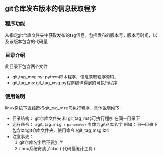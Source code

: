 ## git仓库发布版本的信息获取程序
### 程序功能
从指定git仓库文件夹中获取发布的tag信息，包括发布的版本号，版本号时间，以及该版本包含的代码量
### 目录介绍
此目录下包含两个文件
- git_tag_msg.py: python脚本程序，信息获取程序源码。
- git_tag_ms: git_tag_msg.py程序编译得到的可执行程序
### 使用说明
linux系统下直接运行git_tag_msg可执行程序，具体说明如下：
- 目录结构： git仓库文件夹 和 git_tag_msg可执行程序 在同一目录下
- 运行命令： ./git_tag_msg + `parameter`  参数为git仓库名字 
    例如：同一目录下包含lz4git仓库文件夹，使用命令./git_tag_msg lz4
- 注意事先：
    1. git仓库名字后不要加 ‘/’ 
    2. linux系统安装了cloc ( 代码量统计工具 )


